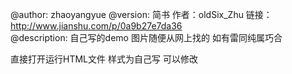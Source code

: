 
 @author: zhaoyangyue
 @version: 简书  作者：oldSix_Zhu 	链接：http://www.jianshu.com/p/0a9b27e7da36  
 @description: 自己写的demo 图片随便从网上找的 如有雷同纯属巧合
 

直接打开运行HTML文件  样式为自己写 可以修改
